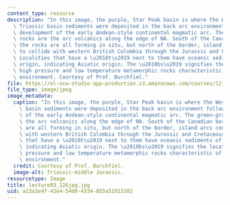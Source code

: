 ```yaml
---
content_type: resource
description: "In this image, the purple, Star Peak basin is where the West Nevada\
  \ Triassic basin sediments were deposited in the back arc environment following\
  \ development of the early Andean-style continental magmatic arc. The green-gray\
  \ rocks are the arc volcanics along the edge of NA. South of the Canadian border,\
  \ the rocks are all forming in situ, but north of the border, island arcs continue\
  \ to collide with western British Colombia through the Jurassic and Cretaceous.\
  \ Localities that have a \u2018t\u2019 next to them have oceanic sediments of Tethyan\
  \ origin, indicating Asiatic origin. The \u2018bs\u2019 signifies the location of\
  \ high pressure and low temperature metamorphic rocks characteristic of a subduction\
  \ environment. Courtesy of Prof. Burchfiel."
file: https://ol-ocw-studio-app-production.s3.amazonaws.com/courses/12-114-field-geology-i-fall-2005/a13a1e4f42e454d04334855a51915382_lecture03_126jpg.jpg
file_type: image/jpeg
image_metadata:
  caption: "In this image, the purple, Star Peak basin is where the West Nevada Triassic\
    \ basin sediments were deposited in the back arc environment following development\
    \ of the early Andean-style continental magmatic arc. The green-gray rocks are\
    \ the arc volcanics along the edge of NA. South of the Canadian border, the rocks\
    \ are all forming in situ, but north of the border, island arcs continue to collide\
    \ with western British Colombia through the Jurassic and Cretaceous. Localities\
    \ that have a \u2018t\u2019 next to them have oceanic sediments of Tethyan origin,\
    \ indicating Asiatic origin. The \u2018bs\u2019 signifies the location of high\
    \ pressure and low temperature metamorphic rocks characteristic of a subduction\
    \ environment."
  credit: Courtesy of Prof. Burchfiel.
  image-alt: Triassic-middle Jurassic.
resourcetype: Image
title: lecture03_126jpg.jpg
uid: a13a1e4f-42e4-54d0-4334-855a51915382
---
```

